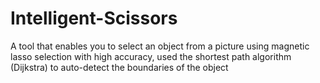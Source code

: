 # Intelligent-Scissors
A tool that enables you to select an object from a picture using magnetic lasso selection with high accuracy, used the shortest path algorithm (Dijkstra) to auto-detect the boundaries of the object
